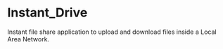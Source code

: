 # Instant_Drive
Instant file share application to upload and download files inside a Local Area Network.
